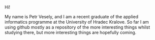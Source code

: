 Hi!

My name is Petr Vesely, and I am a recent graduate of the applied informatics programme at the University of Hradec Kralove.
So far I am using github mostly as a repository of the more interesting things whilst studying there, but more interesting things are hopefully coming.
